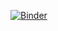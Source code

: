 [![Binder](https://mybinder.org/badge_logo.svg)](https://mybinder.org/v2/gh/LastCodeBender42/Data-Vizualization-and-Analysis.git/main?labpath=Network-Centrality-Comparisons-with-Widgets%2Fnetwork_centrality_comparisons_with_widgets.ipynb)
